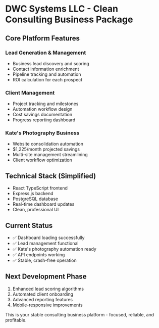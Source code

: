 # DWC Systems LLC - Clean Consulting Business Package

## Core Platform Features

### Lead Generation & Management
- Business lead discovery and scoring
- Contact information enrichment  
- Pipeline tracking and automation
- ROI calculation for each prospect

### Client Management
- Project tracking and milestones
- Automation workflow design
- Cost savings documentation
- Progress reporting dashboard

### Kate's Photography Business
- Website consolidation automation
- $1,225/month projected savings
- Multi-site management streamlining
- Client workflow optimization

## Technical Stack (Simplified)
- React TypeScript frontend
- Express.js backend
- PostgreSQL database
- Real-time dashboard updates
- Clean, professional UI

## Current Status
- ✅ Dashboard loading successfully
- ✅ Lead management functional
- ✅ Kate's photography automation ready
- ✅ API endpoints working
- ✅ Stable, crash-free operation

## Next Development Phase
1. Enhanced lead scoring algorithms
2. Automated client onboarding
3. Advanced reporting features
4. Mobile-responsive improvements

This is your stable consulting business platform - focused, reliable, and profitable.